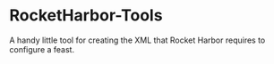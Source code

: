 # RocketHarbor-Tools
A handy little tool for creating the XML that Rocket Harbor requires to configure a feast.
